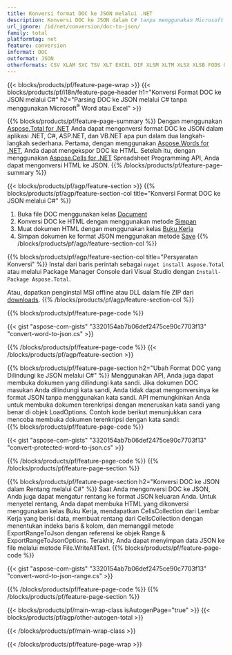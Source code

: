 ```yaml
---
title: Konversi format DOC ke JSON melalui .NET
description: Konversi DOC ke JSON dalam C# tanpa menggunakan Microsoft Excel atau Adobe Reader
url_ignore: /id/net/conversion/doc-to-json/
family: total
platformtag: net
feature: conversion
informat: DOC
outformat: JSON
otherformats: CSV XLAM SXC TSV XLT EXCEL DIF XLSM XLTM XLSX XLSB FODS ODS XLTX
---
```

{{< blocks/products/pf/feature-page-wrap >}}
{{< blocks/products/pf/i18n/feature-page-header h1="Konversi Format DOC ke JSON melalui C#" h2="Parsing DOC ke JSON melalui C# tanpa menggunakan Microsoft<sup>&reg;</sup> Word atau Excel" >}}

{{% blocks/products/pf/feature-page-summary %}}
Dengan menggunakan [Aspose.Total for .NET](https://products.aspose.com/total/net/) Anda dapat mengonversi format DOC ke JSON dalam aplikasi .NET, C#, ASP.NET, dan VB.NET apa pun dalam dua langkah-langkah sederhana. Pertama, dengan menggunakan [Aspose.Words for .NET](https://products.aspose.com/words/net/), Anda dapat mengekspor DOC ke HTML. Setelah itu, dengan menggunakan [Aspose.Cells for .NET](https://products.aspose.com/cells/net/) Spreadsheet Programming API, Anda dapat mengonversi HTML ke JSON.
{{% /blocks/products/pf/feature-page-summary  %}}

{{< blocks/products/pf/agp/feature-section >}}
{{% blocks/products/pf/agp/feature-section-col title="Konversi Format DOC ke JSON melalui C#" %}}
1. Buka file DOC menggunakan kelas [Document](https://reference.aspose.com/words/net/aspose.words/document)
2. Konversi DOC ke HTML dengan menggunakan metode [Simpan](https://reference.aspose.com/words/net/aspose.words.document/save/methods/4)
3. Muat dokumen HTML dengan menggunakan kelas [Buku Kerja](https://reference.aspose.com/cells/net/aspose.cells/workbook)
4. Simpan dokumen ke format JSON menggunakan metode [Save](https://reference.aspose.com/cells/net/aspose.cells.workbook/save/methods/4)
{{% /blocks/products/pf/agp/feature-section-col %}}

{{% blocks/products/pf/agp/feature-section-col title="Persyaratan Konversi" %}}
Instal dari baris perintah sebagai ```nuget install Aspose.Total``` atau melalui Package Manager Console dari Visual Studio dengan ```Install-Package Aspose.Total```.

Atau, dapatkan penginstal MSI offline atau DLL dalam file ZIP dari [downloads](https://releases.aspose.com/total/net).
{{% /blocks/products/pf/agp/feature-section-col %}}

{{% blocks/products/pf/feature-page-code %}}

{{< gist "aspose-com-gists" "3320154ab7b06def2475ce90c7703f13" "convert-word-to-json.cs" >}}


{{% /blocks/products/pf/feature-page-code %}}
{{< /blocks/products/pf/agp/feature-section >}}

{{% blocks/products/pf/feature-page-section  h2="Ubah Format DOC yang Dilindungi ke JSON melalui C#" %}}
Menggunakan API, Anda juga dapat membuka dokumen yang dilindungi kata sandi. Jika dokumen DOC masukan Anda dilindungi kata sandi, Anda tidak dapat mengonversinya ke format JSON tanpa menggunakan kata sandi. API memungkinkan Anda untuk membuka dokumen terenkripsi dengan meneruskan kata sandi yang benar di objek LoadOptions. Contoh kode berikut menunjukkan cara mencoba membuka dokumen terenkripsi dengan kata sandi:  
{{% blocks/products/pf/feature-page-code %}}

{{< gist "aspose-com-gists" "3320154ab7b06def2475ce90c7703f13" "convert-protected-word-to-json.cs" >}}

{{% /blocks/products/pf/feature-page-code  %}}
{{% /blocks/products/pf/feature-page-section %}}

{{% blocks/products/pf/feature-page-section  h2="Konversi DOC ke JSON dalam Rentang melalui C#" %}}
Saat Anda mengonversi DOC ke JSON, Anda juga dapat mengatur rentang ke format JSON keluaran Anda. Untuk menyetel rentang, Anda dapat membuka HTML yang dikonversi menggunakan kelas Buku Kerja, mendapatkan CellsCollection dari Lembar Kerja yang berisi data, membuat rentang dari CellsCollection dengan menentukan indeks baris & kolom, dan memanggil metode ExportRangeToJson dengan referensi ke objek Range & ExportRangeToJsonOptions. Terakhir, Anda dapat menyimpan data JSON ke file melalui metode File.WriteAllText. 
{{% blocks/products/pf/feature-page-code %}}

{{< gist "aspose-com-gists" "3320154ab7b06def2475ce90c7703f13" "convert-word-to-json-range.cs" >}}

{{% /blocks/products/pf/feature-page-code  %}}
{{% /blocks/products/pf/feature-page-section %}}

{{< blocks/products/pf/main-wrap-class isAutogenPage="true" >}}
{{< blocks/products/pf/agp/other-autogen-total >}}


{{< /blocks/products/pf/main-wrap-class >}}

{{< /blocks/products/pf/feature-page-wrap >}}